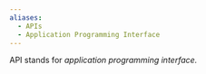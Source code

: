 ```yaml
---
aliases:
  - APIs
  - Application Programming Interface
---
```


API stands for _application programming interface._